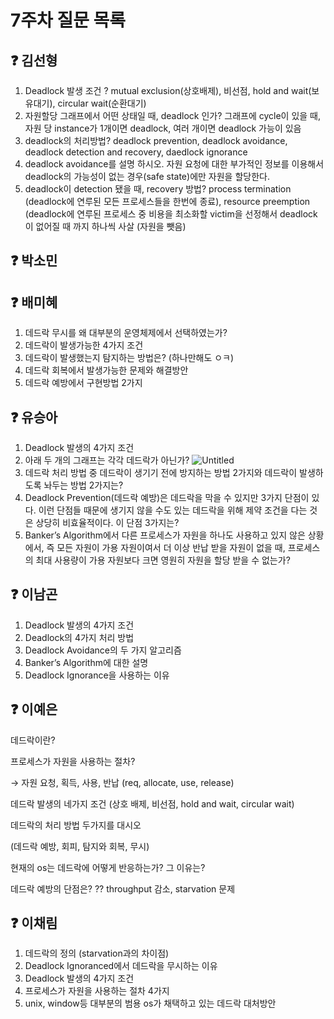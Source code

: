 # 7주차 질문 목록

## ❓ 김선형
1. Deadlock 발생 조건 ? mutual exclusion(상호배제), 비선점, hold and wait(보유대기), circular wait(순환대기)
2. 자원할당 그래프에서 어떤 상태일 때, deadlock 인가? 그래프에 cycle이 있을 때, 자원 당 instance가 1개이면 deadlock, 여러 개이면 deadlock 가능이 있음
3. deadlock의 처리방법? deadlock prevention, deadlock avoidance, deadlock detection and recovery, daedlock ignorance
4. deadlock avoidance를 설명 하시오. 자원 요청에 대한 부가적인 정보를 이용해서 deadlock의 가능성이 없는 경우(safe state)에만 자원을 할당한다.
5. deadlock이 detection 됐을 때, recovery 방법? process termination (deadlock에 연루된 모든 프로세스들을 한번에 종료), resource preemption (deadlock에 연루된 프로세스 중 비용을 최소화할 victim을 선정해서 deadlock이 없어질 때 까지 하나씩 사살 (자원을 뺏음)

## ❓ 박소민


## ❓ 배미혜

1. 데드락 무시를 왜 대부분의 운영체제에서 선택하였는가?
2. 데드락이 발생가능한 4가지 조건
3. 데드락이 발생했는지 탐지하는 방법은? (하나만해도 ㅇㅋ)
4. 데드락 회복에서 발생가능한 문제와 해결방안
5. 데드락 예방에서 구현방법 2가지

## ❓ 유승아

1. Deadlock 발생의 4가지 조건
2. 아래 두 개의 그래프는 각각 데드락가 아닌가?
![Untitled](https://user-images.githubusercontent.com/68517303/225340232-4e44bd6e-dac7-4ad2-96c3-5eca3a5aa17b.png)
3. 데드락 처리 방법 중 데드락이 생기기 전에 방지하는 방법 2가지와 데드락이 발생하도록 놔두는 방법 2가지는?
4. Deadlock Prevention(데드락 예방)은 데드락을 막을 수 있지만 3가지 단점이 있다. 이런 단점들 때문에 생기지 않을 수도 있는 데드락을 위해 제약 조건을 다는 것은 상당히 비효율적이다. 이 단점 3가지는?
5. Banker’s Algorithm에서 다른 프로세스가 자원을 하나도 사용하고 있지 않은 상황에서, 즉 모든 자원이 가용 자원이여서 더 이상 반납 받을 자원이 없을 때, 프로세스의 최대 사용량이 가용 자원보다 크면 영원히 자원을 할당 받을 수 없는가?

## ❓ 이남곤

1. Deadlock 발생의 4가지 조건
2. Deadlock의 4가지 처리 방법
3. Deadlock Avoidance의 두 가지 알고리즘
4. Banker’s Algorithm에 대한 설명
5. Deadlock Ignorance을 사용하는 이유

## ❓ 이예은
데드락이란?

프로세스가 자원을 사용하는 절차?

→ 자원 요청, 획득, 사용, 반납 (req, allocate, use, release)

데드락 발생의 네가지 조건 (상호 배제, 비선점, hold and wait, circular wait)

데드락의 처리 방법 두가지를 대시오

(데드락 예방, 회피, 탐지와 회복, 무시)

현재의 os는 데드락에 어떻게 반응하는가? 그 이유는?

데드락 예방의 단점은? ?? throughput 감소, starvation 문제

## ❓ 이채림
1. 데드락의 정의 (starvation과의 차이점)
2. Deadlock Ignoranced에서 데드락을 무시하는 이유
3. Deadlock 발생의 4가지 조건
4. 프로세스가 자원을 사용하는 절차 4가지
5. unix, window등 대부분의 범용 os가 채택하고 있는 데드락 대처방안
